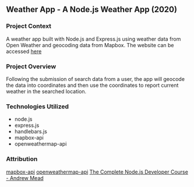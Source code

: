## Weather App - A Node.js Weather App (2020)
### Project Context
A weather app built with Node.js and Express.js using weather data from Open Weather and geocoding data from Mapbox. The website can be accessed [here](https://mint-weather-app.herokuapp.com/)

### Project Overview
Following the submission of search data from a user, the app will geocode the data into coordinates and then use the coordinates to report current weather in the searched location. 

### Technologies Utilized
- node.js
- express.js
- handlebars.js 
- mapbox-api
- openweathermap-api


### Attribution
[mapbox-api](https://docs.mapbox.com/api/)
[openweathermap-api](https://openweathermap.org/api)
[The Complete Node.js Developer Course - Andrew Mead](https://www.udemy.com/course/the-complete-nodejs-developer-course-2/)
